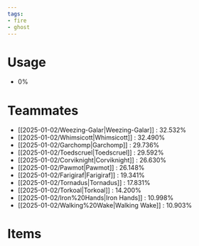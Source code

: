 ```yaml
---
tags:
- fire
- ghost
---
```

# Usage
- 0%
# Teammates
- [[2025-01-02/Weezing-Galar|Weezing-Galar]] : 32.532%
- [[2025-01-02/Whimsicott|Whimsicott]] : 32.490%
- [[2025-01-02/Garchomp|Garchomp]] : 29.736%
- [[2025-01-02/Toedscruel|Toedscruel]] : 29.592%
- [[2025-01-02/Corviknight|Corviknight]] : 26.630%
- [[2025-01-02/Pawmot|Pawmot]] : 26.148%
- [[2025-01-02/Farigiraf|Farigiraf]] : 19.341%
- [[2025-01-02/Tornadus|Tornadus]] : 17.831%
- [[2025-01-02/Torkoal|Torkoal]] : 14.200%
- [[2025-01-02/Iron%20Hands|Iron Hands]] : 10.998%
- [[2025-01-02/Walking%20Wake|Walking Wake]] : 10.903%
# Items